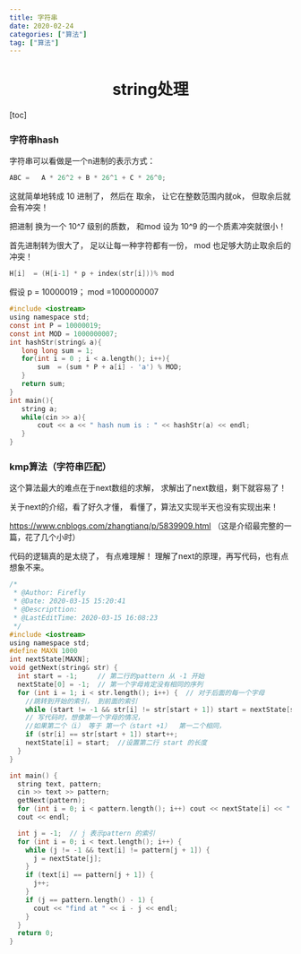 ```yaml
---
title: 字符串
date: 2020-02-24
categories: ["算法"]
tag: ["算法"]
---
```

# <center> string处理 </center>

[toc]

### 字符串hash

字符串可以看做是一个n进制的表示方式： 

``` c#
ABC =   A * 26^2 + B * 26^1 + C * 26^0; 
```

这就简单地转成 10 进制了， 然后在 取余， 让它在整数范围内就ok， 但取余后就会有冲突！

把进制 换为一个 10^7 级别的质数， 和mod 设为 10^9 的一个质素冲突就很小！

首先进制转为很大了， 足以让每一种字符都有一份， mod 也足够大防止取余后的冲突！

```c
H[i]  = (H[i-1] * p + index(str[i]))% mod
```

假设 p = 10000019；   mod =1000000007

 ```c
#include <iostream>
using namespace std;
const int P = 10000019;
const int MOD = 1000000007;
int hashStr(string& a){
    long long sum = 1;
    for(int i = 0 ; i < a.length(); i++){
        sum  = (sum * P + a[i] - 'a') % MOD;
    }
    return sum;
}
int main(){
    string a;
    while(cin >> a){
        cout << a << " hash num is : " << hashStr(a) << endl;
    }
}
 ```











### kmp算法（字符串匹配）

这个算法最大的难点在于next数组的求解， 求解出了next数组，剩下就容易了！

关于next的介绍，看了好久才懂， 看懂了，算法又实现半天也没有实现出来！

https://www.cnblogs.com/zhangtianq/p/5839909.html （这是介绍最完整的一篇，花了几个小时）



代码的逻辑真的是太绕了， 有点难理解！ 理解了next的原理，再写代码，也有点想象不来。

```c
/*
 * @Author: Firefly
 * @Date: 2020-03-15 15:20:41
 * @Descripttion:
 * @LastEditTime: 2020-03-15 16:08:23
 */
#include <iostream>
using namespace std;
#define MAXN 1000
int nextState[MAXN];
void getNext(string& str) {
  int start = -1;     // 第二行的pattern 从 -1 开始
  nextState[0] = -1;  // 第一个字母肯定没有相同的序列
  for (int i = 1; i < str.length(); i++) {  // 对于后面的每一个字母
    //跳转到开始的索引， 到前面的索引
    while (start != -1 && str[i] != str[start + 1]) start = nextState[start];
    // 写代码时，想像第一个字母的情况，
    //如果第二个（i） 等于 第一个（start +1）  第一二个相同，
    if (str[i] == str[start + 1]) start++;
    nextState[i] = start;  //设置第二行 start 的长度
  }
}

int main() {
  string text, pattern;
  cin >> text >> pattern;
  getNext(pattern);
  for (int i = 0; i < pattern.length(); i++) cout << nextState[i] << " ";
  cout << endl;

  int j = -1;  // j 表示pattern 的索引
  for (int i = 0; i < text.length(); i++) {
    while (j != -1 && text[i] != pattern[j + 1]) {
      j = nextState[j];
    }
    if (text[i] == pattern[j + 1]) {
      j++;
    }
    if (j == pattern.length() - 1) {
      cout << "find at " << i - j << endl;
    }
  }
  return 0;
}
```















